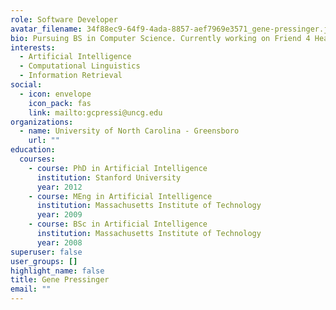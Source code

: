```yaml
---
role: Software Developer
avatar_filename: 34f88ec9-64f9-4ada-8857-aef7969e3571_gene-pressinger.jpeg
bio: Pursuing BS in Computer Science. Currently working on Friend 4 Health.
interests:
  - Artificial Intelligence
  - Computational Linguistics
  - Information Retrieval
social:
  - icon: envelope
    icon_pack: fas
    link: mailto:gcpressi@uncg.edu
organizations:
  - name: University of North Carolina - Greensboro
    url: ""
education:
  courses:
    - course: PhD in Artificial Intelligence
      institution: Stanford University
      year: 2012
    - course: MEng in Artificial Intelligence
      institution: Massachusetts Institute of Technology
      year: 2009
    - course: BSc in Artificial Intelligence
      institution: Massachusetts Institute of Technology
      year: 2008
superuser: false
user_groups: []
highlight_name: false
title: Gene Pressinger
email: ""
---
```

